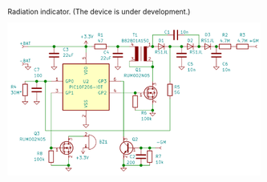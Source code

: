 <!DOCTYPE html>
<html lang="en" data-color-mode="auto" data-light-theme="light" data-dark-theme="dark">
  <head>
    <meta charset="utf-8">
  </head>
    <body class="logged-in env-production page-responsive page-blob" style="word-wrap: break-word;">
      <p> Radiation indicator. (The device is under development.)</p>
      <a href="https://github.com/Maniak003/radiation_indicator/wiki" rel="nofollow">
        <img src="https://github.com/Maniak003/radiation_indicator/blob/main/Documents/circuit.png" alt="Radiation indicator" style="max-width: 100%;">
      </a>
    </body>
</html>
